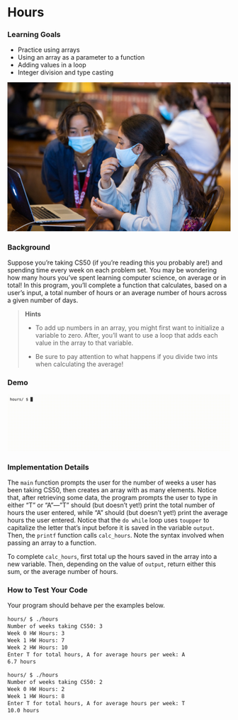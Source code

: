 # Hours

### Learning Goals

- Practice using arrays
- Using an array as a parameter to a function
- Adding values in a loop
- Integer division and type casting

![Alt text](img/officehours.jpeg)

### Background

Suppose you’re taking CS50 (if you’re reading this you probably are!) and spending time every week on each problem set. You may be wondering how many hours you’ve spent learning computer science, on average or in total! In this program, you’ll complete a function that calculates, based on a user’s input, a total number of hours or an average number of hours across a given number of days.

> **Hints**
> 
> - To add up numbers in an array, you might first want to initialize a variable to zero. After, you’ll want to use a loop that adds each value in the array to that variable.
>
> - Be sure to pay attention to what happens if you divide two ints when calculating the average!

### Demo

![Alt text](img/hoursDemo.gif)

### Implementation Details

The ``main`` function prompts the user for the number of weeks a user has been taking CS50, then creates an array with as many elements. Notice that, after retrieving some data, the program prompts the user to type in either “T” or “A”—”T” should (but doesn’t yet!) print the total number of hours the user entered, while “A” should (but doesn’t yet!) print the average hours the user entered. Notice that the ``do while`` loop uses ``toupper`` to capitalize the letter that’s input before it is saved in the variable ``output``. Then, the ``printf`` function calls ``calc_hours``. Note the syntax involved when passing an array to a function.

To complete ``calc_hours``, first total up the hours saved in the array into a new variable. Then, depending on the value of ``output``, return either this sum, or the average number of hours.

### How to Test Your Code

Your program should behave per the examples below.

```
hours/ $ ./hours
Number of weeks taking CS50: 3
Week 0 HW Hours: 3
Week 1 HW Hours: 7
Week 2 HW Hours: 10
Enter T for total hours, A for average hours per week: A
6.7 hours
```

```
hours/ $ ./hours
Number of weeks taking CS50: 2
Week 0 HW Hours: 2
Week 1 HW Hours: 8
Enter T for total hours, A for average hours per week: T
10.0 hours
```